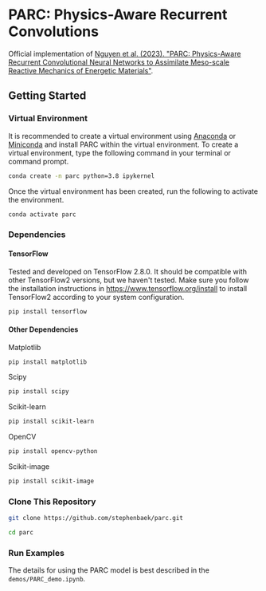 # PARC: Physics-Aware Recurrent Convolutions

Official implementation of [Nguyen et al. (2023). "PARC: Physics-Aware Recurrent Convolutional Neural Networks to Assimilate Meso-scale Reactive Mechanics of Energetic Materials"](https://arxiv.org/abs/2204.07234). 

## Getting Started

### Virtual Environment
It is recommended to create a virtual environment using [Anaconda](https://www.anaconda.com/products/distribution) or [Miniconda](https://docs.conda.io/en/latest/miniconda.html) and install PARC within the virtual environment. To create a virtual environment, type the following command in your terminal or command prompt.
```bash
conda create -n parc python=3.8 ipykernel
```
Once the virtual environment has been created, run the following to activate the environment.
```bash
conda activate parc
```

### Dependencies

#### TensorFlow
Tested and developed on TensorFlow 2.8.0. It should be compatible with other TensorFlow2 versions, but we haven't tested. Make sure you follow the installation instructions in https://www.tensorflow.org/install to install TensorFlow2 according to your system configuration.
```bash
pip install tensorflow
```

#### Other Dependencies
Matplotlib
```bash
pip install matplotlib
```

Scipy
```bash
pip install scipy
```
Scikit-learn
```bash
pip install scikit-learn
```

OpenCV
```bash
pip install opencv-python
```

Scikit-image
```bash
pip install scikit-image
```

### Clone This Repository
```bash
git clone https://github.com/stephenbaek/parc.git
```

```bash
cd parc
```

### Run Examples

The details for using the PARC model is best described in the `demos/PARC_demo.ipynb`. 
